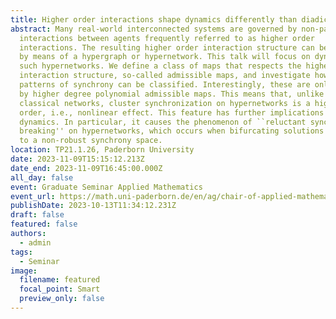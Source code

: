 ```yaml
---
title: Higher order interactions shape dynamics differently than diadic interactions
abstract: Many real-world interconnected systems are governed by non-pairwise
  interactions between agents frequently referred to as higher order
  interactions. The resulting higher order interaction structure can be encoded
  by means of a hypergraph or hypernetwork. This talk will focus on dynamics of
  such hypernetworks. We define a class of maps that respects the higher order
  interaction structure, so-called admissible maps, and investigate how robust
  patterns of synchrony can be classified. Interestingly, these are only defined
  by higher degree polynomial admissible maps. This means that, unlike in
  classical networks, cluster synchronization on hypernetworks is a higher
  order, i.e., nonlinear effect. This feature has further implications for the
  dynamics. In particular, it causes the phenomenon of ``reluctant synchrony
  breaking'' on hypernetworks, which occurs when bifurcating solutions lie close
  to a non-robust synchrony space.
location: TP21.1.26, Paderborn University
date: 2023-11-09T15:15:12.213Z
date_end: 2023-11-09T16:45:00.000Z
all_day: false
event: Graduate Seminar Applied Mathematics
event_url: https://math.uni-paderborn.de/en/ag/chair-of-applied-mathematics/lehre/graduate-seminar
publishDate: 2023-10-13T11:34:12.231Z
draft: false
featured: false
authors:
  - admin
tags:
  - Seminar
image:
  filename: featured
  focal_point: Smart
  preview_only: false
---
```

